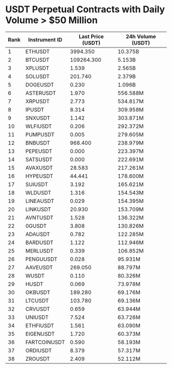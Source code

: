 # USDT Perpetual Contracts with Daily Volume > $50 Million

| Rank | Instrument ID | Last Price (USDT) | 24h Volume (USDT) |
|------|---------------|-------------------|-------------------|
| 1 | ETHUSDT | 3994.350 | 10.375B |
| 2 | BTCUSDT | 109264.300 | 5.153B |
| 3 | XPLUSDT | 1.539 | 2.565B |
| 4 | SOLUSDT | 201.740 | 2.379B |
| 5 | DOGEUSDT | 0.230 | 1.096B |
| 6 | ASTERUSDT | 1.970 | 556.588M |
| 7 | XRPUSDT | 2.773 | 534.817M |
| 8 | IPUSDT | 8.314 | 309.958M |
| 9 | SNXUSDT | 1.142 | 303.871M |
| 10 | WLFIUSDT | 0.206 | 292.372M |
| 11 | PUMPUSDT | 0.005 | 279.605M |
| 12 | BNBUSDT | 968.400 | 238.979M |
| 13 | PEPEUSDT | 0.000 | 223.397M |
| 14 | SATSUSDT | 0.000 | 222.691M |
| 15 | AVAXUSDT | 28.583 | 217.261M |
| 16 | HYPEUSDT | 44.441 | 178.600M |
| 17 | SUIUSDT | 3.192 | 165.621M |
| 18 | WLDUSDT | 1.316 | 154.543M |
| 19 | LINEAUSDT | 0.029 | 154.395M |
| 20 | LINKUSDT | 20.930 | 153.709M |
| 21 | AVNTUSDT | 1.528 | 136.322M |
| 22 | 0GUSDT | 3.808 | 130.826M |
| 23 | ADAUSDT | 0.782 | 122.285M |
| 24 | BARDUSDT | 1.122 | 112.946M |
| 25 | MERLUSDT | 0.339 | 106.852M |
| 26 | PENGUUSDT | 0.028 | 95.931M |
| 27 | AAVEUSDT | 269.050 | 88.797M |
| 28 | WUSDT | 0.110 | 80.326M |
| 29 | HUSDT | 0.069 | 73.978M |
| 30 | OKBUSDT | 189.280 | 69.176M |
| 31 | LTCUSDT | 103.780 | 69.136M |
| 32 | CRVUSDT | 0.659 | 63.944M |
| 33 | UNIUSDT | 7.524 | 63.726M |
| 34 | ETHFIUSDT | 1.561 | 63.090M |
| 35 | EIGENUSDT | 1.720 | 60.373M |
| 36 | FARTCOINUSDT | 0.590 | 58.193M |
| 37 | ORDIUSDT | 8.379 | 57.317M |
| 38 | ZROUSDT | 2.409 | 52.112M |
